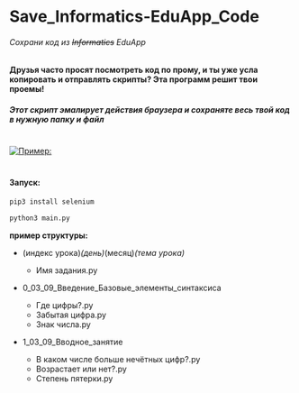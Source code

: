 # Save_Informatics-EduApp_Code

###### Сохрани код из ~~Informatics~~ EduApp

#### Друзья часто просят посмотреть код по прому, и ты уже усла копировать и отправлять скрипты? Эта программ решит твои проемы!

###### **Этот скрипт эмалирует действия браузера и сохраняте весь твой код в нужную папку и файл**


#
[![](example.gif "Пример:")](example.gif)

#
#### Запуск:
```python
pip3 install selenium

python3 main.py 
```

__пример структуры:__

* (индекс урока)_(день)_(месяц)_(тема урока)_
    * Имя задания.py


* 0_03_09_Введение_Базовые_элементы_синтаксиса
    * Где цифры?.py
    * Забытая цифра.py
    * Знак числа.py


* 1_03_09_Вводное_занятие
    * В каком числе больше нечётных цифр?.py
    * Возрастает или нет?.py
    * Степень пятерки.py

